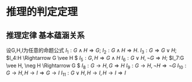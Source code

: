# 推理的判定定理

## 推理定律 基本蕴涵关系

设G,H,I为任意的命题公式
$I_1:G \wedge H \Rightarrow G;$
$I_2:G \wedge H \Rightarrow H.$
$I_3:G \Rightarrow G \vee H;$
$I_4:H \Rightarrow G \vee H $
$I_5:G,H \Rightarrow G \wedge H$
$I_6:G \vee H, \neg G \Rightarrow H;$
$I_7:G \vee H, \neg H \Rightarrow G $
$I_8:G \to H, G \Rightarrow H$
$I_9:G \to H,\neg H \Rightarrow \neg G$
$I_{10}:G \to H, H \to I \Rightarrow G \to I$
$I_{11}:G \vee H, H \to I, H \to I \Rightarrow I$
